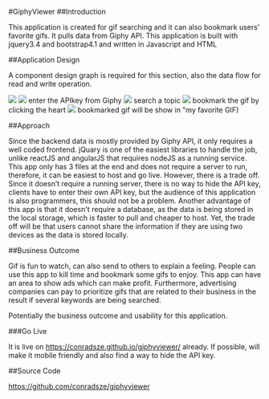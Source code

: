 #GiphyViewer
##Introduction  

This application is created for gif searching and it can also bookmark users’ favorite gifs. It pulls data from Giphy API. This application is built with jquery3.4 and bootstrap4.1 and written in Javascript and HTML

##Application Design 

A component design graph is required for this section, also the data flow for read and write operation. 

![](https://imgur.com/iQNn3wr)
![](https://imgur.com/UO8d6P1)
enter the APIkey from Giphy
![](https://imgur.com/9KdcKUd)
search a topic
![](https://imgur.com/RnlMHNr)
bookmark the gif by clicking the heart
![](https://imgur.com/hIZcVeE)
bookmarked gif will be show in "my favorite GIF)

##Approach 

Since the backend data is mostly provided by Giphy API, it only requires a well coded frontend. jQuary is one of the easiest libraries to handle the job, unlike reactJS and angularJS that requires nodeJS as a running service. This app only has 3 files at the end and does not require a server to run, therefore, it can be easiest to host and go live. However, there is a trade off. Since it doesn’t require a running server, there is no way to hide the API key, clients have to enter their own API key, but the audience of this application is also programmers, this should not be a problem. Another advantage of this app is that it doesn't require a database, as the data is being stored in the local storage, which is faster to pull and cheaper to host. Yet, the trade off will be that users cannot share the information if they are using two devices as the data is stored locally.

##Business Outcome  

Gif is fun to watch, can also send to others to explain a feeling. People can use this app to kill time and bookmark some gifs to enjoy. This app can have an area to show ads which can make profit. Furthermore, advertising companies can pay to prioritize gifs that are related to their business in the result if several keywords are being searched. 

Potentially the business outcome and usability for this application. 

###Go Live  

It is live on <https://conradsze.github.io/giphyviewer/> already. If possible, will make it mobile friendly and also find a way to hide the API key.

##Source Code  

https://github.com/conradsze/giphyviewer

